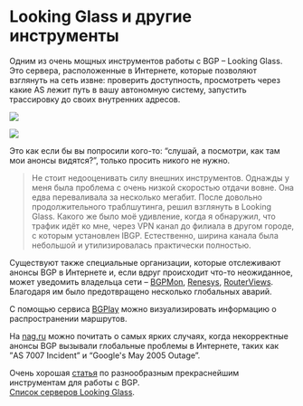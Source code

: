 # Looking Glass и другие инструменты

Одним из очень мощных инструментов работы с BGP – Looking Glass. Это сервера, расположенные в Интернете, которые позволяют взглянуть на сеть извне: проверить доступность, просмотреть через какие AS лежит путь в вашу автономную систему, запустить трассировку до своих внутренних адресов.

![](http://img-fotki.yandex.ru/get/9118/83739833.29/0_bc639_6fd2a875_XL.png)

![](http://img-fotki.yandex.ru/get/9222/83739833.29/0_bc63a_98f078d2_XL.png)

Это как если бы вы попросили кого-то: “слушай, а посмотри, как там мои анонсы видятся?”, только просить никого не нужно.

> Не стоит недооценивать силу внешних инструментов. Однажды у меня была проблема с очень низкой скоростью отдачи вовне. Она едва переваливала за несколько мегабит. После довольно продолжительного траблшутинга, решил взглянуть в Looking Glass. Какого же было моё удивление, когда я обнаружил, что трафик идёт ко мне, через VPN канал до филиала в другом городе, с которым установлен IBGP. Естественно, ширина канала была небольшой и утилизировалась практически полностью.

Существуют также специальные организации, которые отслеживают анонсы BGP в Интернете и, если вдруг происходит что-то неожиданное, может уведомить владельца сети – [BGPMon](http://www.bgpmon.net/), [Renesys](http://www.renesys.com/), [RouterViews](http://www.routeviews.org/).  
Благодаря им было предотвращено несколько глобальных аварий.

С помощью сервиса [BGPlay](http://xgu.ru/wiki/BGPlay) можно визуализировать информацию о распространении маршрутов.

На [nag.ru](https://nag.ru/articles/article/23270/uyazvimost-bgp.html) можно почитать о самых ярких случаях, когда некорректные анонсы BGP вызывали глобальные проблемы в Интернете, таких как ”AS 7007 Incident” и “Google's May 2005 Outage”.

Очень хорошая [статья](http://nt.ua/aboutcenter/articles/Pages/samoilenko_bgp_2013.aspx) по разнообразным прекраснейшим инструментам для работы с BGP.  
[Список серверов Looking Glass](http://www.bgp4.as/looking-glasses).

